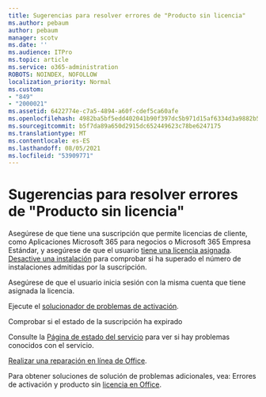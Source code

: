 ```yaml
---
title: Sugerencias para resolver errores de "Producto sin licencia"
ms.author: pebaum
author: pebaum
manager: scotv
ms.date: ''
ms.audience: ITPro
ms.topic: article
ms.service: o365-administration
ROBOTS: NOINDEX, NOFOLLOW
localization_priority: Normal
ms.custom:
- "849"
- "2000021"
ms.assetid: 6422774e-c7a5-4894-a60f-cdef5ca60afe
ms.openlocfilehash: 4982ba5bf5edd402041b90f397dc5b971d15af6334d3a9882b59de182fec8c7a
ms.sourcegitcommit: b5f7da89a650d2915dc652449623c78be6247175
ms.translationtype: MT
ms.contentlocale: es-ES
ms.lasthandoff: 08/05/2021
ms.locfileid: "53909771"
---
```

# <a name="suggestions-for-solving-unlicensed-product-errors"></a>Sugerencias para resolver errores de "Producto sin licencia"

Asegúrese de que tiene una suscripción que permite licencias de cliente, como Aplicaciones Microsoft 365 para negocios o Microsoft 365 Empresa Estándar, y asegúrese de que el usuario [tiene una licencia asignada](https://docs.microsoft.com/microsoft-365/admin/add-users/add-users). [Desactive una instalación](https://docs.microsoft.com/microsoft-365/admin/add-users/delete-a-user) para comprobar si ha superado el número de instalaciones admitidas por la suscripción.
  
Asegúrese de que el usuario inicia sesión con la misma cuenta que tiene asignada la licencia.
  
Ejecute el [solucionador de problemas de activación](https://aka.ms/SARA-OfficeActivation-Alchemy).
  
Comprobar si el estado de la suscripción ha expirado
  
Consulte la [Página de estado del servicio](https://docs.microsoft.com/office365/enterprise/view-service-health) para ver si hay problemas conocidos con el servicio.
  
[Realizar una reparación en línea de Office](https://support.office.com/Article/7821d4b6-7c1d-4205-aa0e-a6b40c5bb88b?wt.mc_id=Alchemy_ClientDIA).
  
Para obtener soluciones de solución de problemas adicionales, vea: Errores de activación y producto sin [licencia en Office](https://support.office.com/Article/0d23d3c0-c19c-4b2f-9845-5344fedc4380?wt.mc_id=Alchemy_ClientDIA).
  
